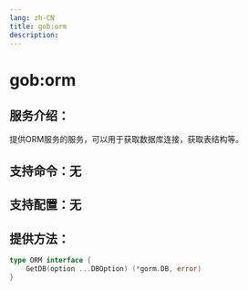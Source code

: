```yaml
---
lang: zh-CN
title: gob:orm
description:
---
```

# gob:orm

## 服务介绍：
提供ORM服务的服务，可以用于获取数据库连接，获取表结构等。
## 支持命令：无
## 支持配置：无

## 提供方法：
```go 
type ORM interface {
	GetDB(option ...DBOption) (*gorm.DB, error)
}
```
